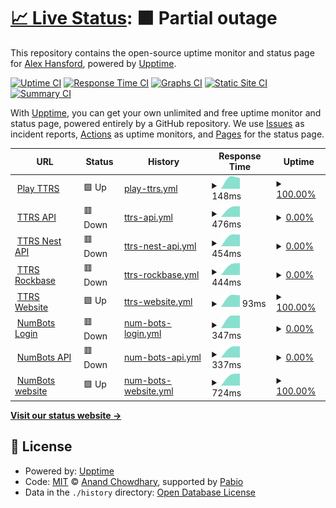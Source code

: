 # [📈 Live Status](https://upptime-test.alexhansford.com): <!--live status--> **🟧 Partial outage**

This repository contains the open-source uptime monitor and status page for [Alex Hansford](http://alexhansford.com), powered by [Upptime](https://github.com/upptime/upptime).

[![Uptime CI](https://github.com/alexhansford/status-upptime/workflows/Uptime%20CI/badge.svg)](https://github.com/alexhansford/status-upptime/actions?query=workflow%3A%22Uptime+CI%22)
[![Response Time CI](https://github.com/alexhansford/status-upptime/workflows/Response%20Time%20CI/badge.svg)](https://github.com/alexhansford/status-upptime/actions?query=workflow%3A%22Response+Time+CI%22)
[![Graphs CI](https://github.com/alexhansford/status-upptime/workflows/Graphs%20CI/badge.svg)](https://github.com/alexhansford/status-upptime/actions?query=workflow%3A%22Graphs+CI%22)
[![Static Site CI](https://github.com/alexhansford/status-upptime/workflows/Static%20Site%20CI/badge.svg)](https://github.com/alexhansford/status-upptime/actions?query=workflow%3A%22Static+Site+CI%22)
[![Summary CI](https://github.com/alexhansford/status-upptime/workflows/Summary%20CI/badge.svg)](https://github.com/alexhansford/status-upptime/actions?query=workflow%3A%22Summary+CI%22)

With [Upptime](https://upptime.js.org), you can get your own unlimited and free uptime monitor and status page, powered entirely by a GitHub repository. We use [Issues](https://github.com/alexhansford/status-upptime/issues) as incident reports, [Actions](https://github.com/alexhansford/status-upptime/actions) as uptime monitors, and [Pages](https://upptime-test.alexhansford.com) for the status page.

<!--start: status pages-->
<!-- This summary is generated by Upptime (https://github.com/upptime/upptime) -->
<!-- Do not edit this manually, your changes will be overwritten -->
<!-- prettier-ignore -->
| URL | Status | History | Response Time | Uptime |
| --- | ------ | ------- | ------------- | ------ |
| <img alt="" src="https://icons.duckduckgo.com/ip3/play.ttrockstars.com.ico" height="13"> [Play TTRS](https://play.ttrockstars.com) | 🟩 Up | [play-ttrs.yml](https://github.com/alexhansford/status-thehansfords/commits/HEAD/history/play-ttrs.yml) | <details><summary><img alt="Response time graph" src="./graphs/play-ttrs/response-time-week.png" height="20"> 148ms</summary><br><a href="https://upptime-test.alexhansford.com/history/play-ttrs"><img alt="Response time 148" src="https://img.shields.io/endpoint?url=https%3A%2F%2Fraw.githubusercontent.com%2Falexhansford%2Fstatus-thehansfords%2FHEAD%2Fapi%2Fplay-ttrs%2Fresponse-time.json"></a><br><a href="https://upptime-test.alexhansford.com/history/play-ttrs"><img alt="24-hour response time 148" src="https://img.shields.io/endpoint?url=https%3A%2F%2Fraw.githubusercontent.com%2Falexhansford%2Fstatus-thehansfords%2FHEAD%2Fapi%2Fplay-ttrs%2Fresponse-time-day.json"></a><br><a href="https://upptime-test.alexhansford.com/history/play-ttrs"><img alt="7-day response time 148" src="https://img.shields.io/endpoint?url=https%3A%2F%2Fraw.githubusercontent.com%2Falexhansford%2Fstatus-thehansfords%2FHEAD%2Fapi%2Fplay-ttrs%2Fresponse-time-week.json"></a><br><a href="https://upptime-test.alexhansford.com/history/play-ttrs"><img alt="30-day response time 148" src="https://img.shields.io/endpoint?url=https%3A%2F%2Fraw.githubusercontent.com%2Falexhansford%2Fstatus-thehansfords%2FHEAD%2Fapi%2Fplay-ttrs%2Fresponse-time-month.json"></a><br><a href="https://upptime-test.alexhansford.com/history/play-ttrs"><img alt="1-year response time 148" src="https://img.shields.io/endpoint?url=https%3A%2F%2Fraw.githubusercontent.com%2Falexhansford%2Fstatus-thehansfords%2FHEAD%2Fapi%2Fplay-ttrs%2Fresponse-time-year.json"></a></details> | <details><summary><a href="https://upptime-test.alexhansford.com/history/play-ttrs">100.00%</a></summary><a href="https://upptime-test.alexhansford.com/history/play-ttrs"><img alt="All-time uptime 100.00%" src="https://img.shields.io/endpoint?url=https%3A%2F%2Fraw.githubusercontent.com%2Falexhansford%2Fstatus-thehansfords%2FHEAD%2Fapi%2Fplay-ttrs%2Fuptime.json"></a><br><a href="https://upptime-test.alexhansford.com/history/play-ttrs"><img alt="24-hour uptime 100.00%" src="https://img.shields.io/endpoint?url=https%3A%2F%2Fraw.githubusercontent.com%2Falexhansford%2Fstatus-thehansfords%2FHEAD%2Fapi%2Fplay-ttrs%2Fuptime-day.json"></a><br><a href="https://upptime-test.alexhansford.com/history/play-ttrs"><img alt="7-day uptime 100.00%" src="https://img.shields.io/endpoint?url=https%3A%2F%2Fraw.githubusercontent.com%2Falexhansford%2Fstatus-thehansfords%2FHEAD%2Fapi%2Fplay-ttrs%2Fuptime-week.json"></a><br><a href="https://upptime-test.alexhansford.com/history/play-ttrs"><img alt="30-day uptime 100.00%" src="https://img.shields.io/endpoint?url=https%3A%2F%2Fraw.githubusercontent.com%2Falexhansford%2Fstatus-thehansfords%2FHEAD%2Fapi%2Fplay-ttrs%2Fuptime-month.json"></a><br><a href="https://upptime-test.alexhansford.com/history/play-ttrs"><img alt="1-year uptime 100.00%" src="https://img.shields.io/endpoint?url=https%3A%2F%2Fraw.githubusercontent.com%2Falexhansford%2Fstatus-thehansfords%2FHEAD%2Fapi%2Fplay-ttrs%2Fuptime-year.json"></a></details>
| <img alt="" src="https://icons.duckduckgo.com/ip3/mcpugs.ttrockstars.com.ico" height="13"> [TTRS API](https://mcpugs.ttrockstars.com) | 🟥 Down | [ttrs-api.yml](https://github.com/alexhansford/status-thehansfords/commits/HEAD/history/ttrs-api.yml) | <details><summary><img alt="Response time graph" src="./graphs/ttrs-api/response-time-week.png" height="20"> 476ms</summary><br><a href="https://upptime-test.alexhansford.com/history/ttrs-api"><img alt="Response time 476" src="https://img.shields.io/endpoint?url=https%3A%2F%2Fraw.githubusercontent.com%2Falexhansford%2Fstatus-thehansfords%2FHEAD%2Fapi%2Fttrs-api%2Fresponse-time.json"></a><br><a href="https://upptime-test.alexhansford.com/history/ttrs-api"><img alt="24-hour response time 476" src="https://img.shields.io/endpoint?url=https%3A%2F%2Fraw.githubusercontent.com%2Falexhansford%2Fstatus-thehansfords%2FHEAD%2Fapi%2Fttrs-api%2Fresponse-time-day.json"></a><br><a href="https://upptime-test.alexhansford.com/history/ttrs-api"><img alt="7-day response time 476" src="https://img.shields.io/endpoint?url=https%3A%2F%2Fraw.githubusercontent.com%2Falexhansford%2Fstatus-thehansfords%2FHEAD%2Fapi%2Fttrs-api%2Fresponse-time-week.json"></a><br><a href="https://upptime-test.alexhansford.com/history/ttrs-api"><img alt="30-day response time 476" src="https://img.shields.io/endpoint?url=https%3A%2F%2Fraw.githubusercontent.com%2Falexhansford%2Fstatus-thehansfords%2FHEAD%2Fapi%2Fttrs-api%2Fresponse-time-month.json"></a><br><a href="https://upptime-test.alexhansford.com/history/ttrs-api"><img alt="1-year response time 476" src="https://img.shields.io/endpoint?url=https%3A%2F%2Fraw.githubusercontent.com%2Falexhansford%2Fstatus-thehansfords%2FHEAD%2Fapi%2Fttrs-api%2Fresponse-time-year.json"></a></details> | <details><summary><a href="https://upptime-test.alexhansford.com/history/ttrs-api">0.00%</a></summary><a href="https://upptime-test.alexhansford.com/history/ttrs-api"><img alt="All-time uptime 0.00%" src="https://img.shields.io/endpoint?url=https%3A%2F%2Fraw.githubusercontent.com%2Falexhansford%2Fstatus-thehansfords%2FHEAD%2Fapi%2Fttrs-api%2Fuptime.json"></a><br><a href="https://upptime-test.alexhansford.com/history/ttrs-api"><img alt="24-hour uptime 0.00%" src="https://img.shields.io/endpoint?url=https%3A%2F%2Fraw.githubusercontent.com%2Falexhansford%2Fstatus-thehansfords%2FHEAD%2Fapi%2Fttrs-api%2Fuptime-day.json"></a><br><a href="https://upptime-test.alexhansford.com/history/ttrs-api"><img alt="7-day uptime 0.00%" src="https://img.shields.io/endpoint?url=https%3A%2F%2Fraw.githubusercontent.com%2Falexhansford%2Fstatus-thehansfords%2FHEAD%2Fapi%2Fttrs-api%2Fuptime-week.json"></a><br><a href="https://upptime-test.alexhansford.com/history/ttrs-api"><img alt="30-day uptime 0.00%" src="https://img.shields.io/endpoint?url=https%3A%2F%2Fraw.githubusercontent.com%2Falexhansford%2Fstatus-thehansfords%2FHEAD%2Fapi%2Fttrs-api%2Fuptime-month.json"></a><br><a href="https://upptime-test.alexhansford.com/history/ttrs-api"><img alt="1-year uptime 0.00%" src="https://img.shields.io/endpoint?url=https%3A%2F%2Fraw.githubusercontent.com%2Falexhansford%2Fstatus-thehansfords%2FHEAD%2Fapi%2Fttrs-api%2Fuptime-year.json"></a></details>
| <img alt="" src="https://icons.duckduckgo.com/ip3/nest.ttrockstars.com.ico" height="13"> [TTRS Nest API](https://nest.ttrockstars.com) | 🟥 Down | [ttrs-nest-api.yml](https://github.com/alexhansford/status-thehansfords/commits/HEAD/history/ttrs-nest-api.yml) | <details><summary><img alt="Response time graph" src="./graphs/ttrs-nest-api/response-time-week.png" height="20"> 454ms</summary><br><a href="https://upptime-test.alexhansford.com/history/ttrs-nest-api"><img alt="Response time 454" src="https://img.shields.io/endpoint?url=https%3A%2F%2Fraw.githubusercontent.com%2Falexhansford%2Fstatus-thehansfords%2FHEAD%2Fapi%2Fttrs-nest-api%2Fresponse-time.json"></a><br><a href="https://upptime-test.alexhansford.com/history/ttrs-nest-api"><img alt="24-hour response time 454" src="https://img.shields.io/endpoint?url=https%3A%2F%2Fraw.githubusercontent.com%2Falexhansford%2Fstatus-thehansfords%2FHEAD%2Fapi%2Fttrs-nest-api%2Fresponse-time-day.json"></a><br><a href="https://upptime-test.alexhansford.com/history/ttrs-nest-api"><img alt="7-day response time 454" src="https://img.shields.io/endpoint?url=https%3A%2F%2Fraw.githubusercontent.com%2Falexhansford%2Fstatus-thehansfords%2FHEAD%2Fapi%2Fttrs-nest-api%2Fresponse-time-week.json"></a><br><a href="https://upptime-test.alexhansford.com/history/ttrs-nest-api"><img alt="30-day response time 454" src="https://img.shields.io/endpoint?url=https%3A%2F%2Fraw.githubusercontent.com%2Falexhansford%2Fstatus-thehansfords%2FHEAD%2Fapi%2Fttrs-nest-api%2Fresponse-time-month.json"></a><br><a href="https://upptime-test.alexhansford.com/history/ttrs-nest-api"><img alt="1-year response time 454" src="https://img.shields.io/endpoint?url=https%3A%2F%2Fraw.githubusercontent.com%2Falexhansford%2Fstatus-thehansfords%2FHEAD%2Fapi%2Fttrs-nest-api%2Fresponse-time-year.json"></a></details> | <details><summary><a href="https://upptime-test.alexhansford.com/history/ttrs-nest-api">0.00%</a></summary><a href="https://upptime-test.alexhansford.com/history/ttrs-nest-api"><img alt="All-time uptime 0.00%" src="https://img.shields.io/endpoint?url=https%3A%2F%2Fraw.githubusercontent.com%2Falexhansford%2Fstatus-thehansfords%2FHEAD%2Fapi%2Fttrs-nest-api%2Fuptime.json"></a><br><a href="https://upptime-test.alexhansford.com/history/ttrs-nest-api"><img alt="24-hour uptime 0.00%" src="https://img.shields.io/endpoint?url=https%3A%2F%2Fraw.githubusercontent.com%2Falexhansford%2Fstatus-thehansfords%2FHEAD%2Fapi%2Fttrs-nest-api%2Fuptime-day.json"></a><br><a href="https://upptime-test.alexhansford.com/history/ttrs-nest-api"><img alt="7-day uptime 0.00%" src="https://img.shields.io/endpoint?url=https%3A%2F%2Fraw.githubusercontent.com%2Falexhansford%2Fstatus-thehansfords%2FHEAD%2Fapi%2Fttrs-nest-api%2Fuptime-week.json"></a><br><a href="https://upptime-test.alexhansford.com/history/ttrs-nest-api"><img alt="30-day uptime 0.00%" src="https://img.shields.io/endpoint?url=https%3A%2F%2Fraw.githubusercontent.com%2Falexhansford%2Fstatus-thehansfords%2FHEAD%2Fapi%2Fttrs-nest-api%2Fuptime-month.json"></a><br><a href="https://upptime-test.alexhansford.com/history/ttrs-nest-api"><img alt="1-year uptime 0.00%" src="https://img.shields.io/endpoint?url=https%3A%2F%2Fraw.githubusercontent.com%2Falexhansford%2Fstatus-thehansfords%2FHEAD%2Fapi%2Fttrs-nest-api%2Fuptime-year.json"></a></details>
| <img alt="" src="https://icons.duckduckgo.com/ip3/rockbase.ttrockstars.com.ico" height="13"> [TTRS Rockbase](https://rockbase.ttrockstars.com) | 🟥 Down | [ttrs-rockbase.yml](https://github.com/alexhansford/status-thehansfords/commits/HEAD/history/ttrs-rockbase.yml) | <details><summary><img alt="Response time graph" src="./graphs/ttrs-rockbase/response-time-week.png" height="20"> 444ms</summary><br><a href="https://upptime-test.alexhansford.com/history/ttrs-rockbase"><img alt="Response time 444" src="https://img.shields.io/endpoint?url=https%3A%2F%2Fraw.githubusercontent.com%2Falexhansford%2Fstatus-thehansfords%2FHEAD%2Fapi%2Fttrs-rockbase%2Fresponse-time.json"></a><br><a href="https://upptime-test.alexhansford.com/history/ttrs-rockbase"><img alt="24-hour response time 444" src="https://img.shields.io/endpoint?url=https%3A%2F%2Fraw.githubusercontent.com%2Falexhansford%2Fstatus-thehansfords%2FHEAD%2Fapi%2Fttrs-rockbase%2Fresponse-time-day.json"></a><br><a href="https://upptime-test.alexhansford.com/history/ttrs-rockbase"><img alt="7-day response time 444" src="https://img.shields.io/endpoint?url=https%3A%2F%2Fraw.githubusercontent.com%2Falexhansford%2Fstatus-thehansfords%2FHEAD%2Fapi%2Fttrs-rockbase%2Fresponse-time-week.json"></a><br><a href="https://upptime-test.alexhansford.com/history/ttrs-rockbase"><img alt="30-day response time 444" src="https://img.shields.io/endpoint?url=https%3A%2F%2Fraw.githubusercontent.com%2Falexhansford%2Fstatus-thehansfords%2FHEAD%2Fapi%2Fttrs-rockbase%2Fresponse-time-month.json"></a><br><a href="https://upptime-test.alexhansford.com/history/ttrs-rockbase"><img alt="1-year response time 444" src="https://img.shields.io/endpoint?url=https%3A%2F%2Fraw.githubusercontent.com%2Falexhansford%2Fstatus-thehansfords%2FHEAD%2Fapi%2Fttrs-rockbase%2Fresponse-time-year.json"></a></details> | <details><summary><a href="https://upptime-test.alexhansford.com/history/ttrs-rockbase">0.00%</a></summary><a href="https://upptime-test.alexhansford.com/history/ttrs-rockbase"><img alt="All-time uptime 0.00%" src="https://img.shields.io/endpoint?url=https%3A%2F%2Fraw.githubusercontent.com%2Falexhansford%2Fstatus-thehansfords%2FHEAD%2Fapi%2Fttrs-rockbase%2Fuptime.json"></a><br><a href="https://upptime-test.alexhansford.com/history/ttrs-rockbase"><img alt="24-hour uptime 0.00%" src="https://img.shields.io/endpoint?url=https%3A%2F%2Fraw.githubusercontent.com%2Falexhansford%2Fstatus-thehansfords%2FHEAD%2Fapi%2Fttrs-rockbase%2Fuptime-day.json"></a><br><a href="https://upptime-test.alexhansford.com/history/ttrs-rockbase"><img alt="7-day uptime 0.00%" src="https://img.shields.io/endpoint?url=https%3A%2F%2Fraw.githubusercontent.com%2Falexhansford%2Fstatus-thehansfords%2FHEAD%2Fapi%2Fttrs-rockbase%2Fuptime-week.json"></a><br><a href="https://upptime-test.alexhansford.com/history/ttrs-rockbase"><img alt="30-day uptime 0.00%" src="https://img.shields.io/endpoint?url=https%3A%2F%2Fraw.githubusercontent.com%2Falexhansford%2Fstatus-thehansfords%2FHEAD%2Fapi%2Fttrs-rockbase%2Fuptime-month.json"></a><br><a href="https://upptime-test.alexhansford.com/history/ttrs-rockbase"><img alt="1-year uptime 0.00%" src="https://img.shields.io/endpoint?url=https%3A%2F%2Fraw.githubusercontent.com%2Falexhansford%2Fstatus-thehansfords%2FHEAD%2Fapi%2Fttrs-rockbase%2Fuptime-year.json"></a></details>
| <img alt="" src="https://icons.duckduckgo.com/ip3/ttrockstars.com.ico" height="13"> [TTRS Website](https://ttrockstars.com) | 🟩 Up | [ttrs-website.yml](https://github.com/alexhansford/status-thehansfords/commits/HEAD/history/ttrs-website.yml) | <details><summary><img alt="Response time graph" src="./graphs/ttrs-website/response-time-week.png" height="20"> 93ms</summary><br><a href="https://upptime-test.alexhansford.com/history/ttrs-website"><img alt="Response time 93" src="https://img.shields.io/endpoint?url=https%3A%2F%2Fraw.githubusercontent.com%2Falexhansford%2Fstatus-thehansfords%2FHEAD%2Fapi%2Fttrs-website%2Fresponse-time.json"></a><br><a href="https://upptime-test.alexhansford.com/history/ttrs-website"><img alt="24-hour response time 93" src="https://img.shields.io/endpoint?url=https%3A%2F%2Fraw.githubusercontent.com%2Falexhansford%2Fstatus-thehansfords%2FHEAD%2Fapi%2Fttrs-website%2Fresponse-time-day.json"></a><br><a href="https://upptime-test.alexhansford.com/history/ttrs-website"><img alt="7-day response time 93" src="https://img.shields.io/endpoint?url=https%3A%2F%2Fraw.githubusercontent.com%2Falexhansford%2Fstatus-thehansfords%2FHEAD%2Fapi%2Fttrs-website%2Fresponse-time-week.json"></a><br><a href="https://upptime-test.alexhansford.com/history/ttrs-website"><img alt="30-day response time 93" src="https://img.shields.io/endpoint?url=https%3A%2F%2Fraw.githubusercontent.com%2Falexhansford%2Fstatus-thehansfords%2FHEAD%2Fapi%2Fttrs-website%2Fresponse-time-month.json"></a><br><a href="https://upptime-test.alexhansford.com/history/ttrs-website"><img alt="1-year response time 93" src="https://img.shields.io/endpoint?url=https%3A%2F%2Fraw.githubusercontent.com%2Falexhansford%2Fstatus-thehansfords%2FHEAD%2Fapi%2Fttrs-website%2Fresponse-time-year.json"></a></details> | <details><summary><a href="https://upptime-test.alexhansford.com/history/ttrs-website">100.00%</a></summary><a href="https://upptime-test.alexhansford.com/history/ttrs-website"><img alt="All-time uptime 100.00%" src="https://img.shields.io/endpoint?url=https%3A%2F%2Fraw.githubusercontent.com%2Falexhansford%2Fstatus-thehansfords%2FHEAD%2Fapi%2Fttrs-website%2Fuptime.json"></a><br><a href="https://upptime-test.alexhansford.com/history/ttrs-website"><img alt="24-hour uptime 100.00%" src="https://img.shields.io/endpoint?url=https%3A%2F%2Fraw.githubusercontent.com%2Falexhansford%2Fstatus-thehansfords%2FHEAD%2Fapi%2Fttrs-website%2Fuptime-day.json"></a><br><a href="https://upptime-test.alexhansford.com/history/ttrs-website"><img alt="7-day uptime 100.00%" src="https://img.shields.io/endpoint?url=https%3A%2F%2Fraw.githubusercontent.com%2Falexhansford%2Fstatus-thehansfords%2FHEAD%2Fapi%2Fttrs-website%2Fuptime-week.json"></a><br><a href="https://upptime-test.alexhansford.com/history/ttrs-website"><img alt="30-day uptime 100.00%" src="https://img.shields.io/endpoint?url=https%3A%2F%2Fraw.githubusercontent.com%2Falexhansford%2Fstatus-thehansfords%2FHEAD%2Fapi%2Fttrs-website%2Fuptime-month.json"></a><br><a href="https://upptime-test.alexhansford.com/history/ttrs-website"><img alt="1-year uptime 100.00%" src="https://img.shields.io/endpoint?url=https%3A%2F%2Fraw.githubusercontent.com%2Falexhansford%2Fstatus-thehansfords%2FHEAD%2Fapi%2Fttrs-website%2Fuptime-year.json"></a></details>
| <img alt="" src="https://icons.duckduckgo.com/ip3/auth.numbots.com.ico" height="13"> [NumBots Login](https://auth.numbots.com/api) | 🟥 Down | [num-bots-login.yml](https://github.com/alexhansford/status-thehansfords/commits/HEAD/history/num-bots-login.yml) | <details><summary><img alt="Response time graph" src="./graphs/num-bots-login/response-time-week.png" height="20"> 347ms</summary><br><a href="https://upptime-test.alexhansford.com/history/num-bots-login"><img alt="Response time 347" src="https://img.shields.io/endpoint?url=https%3A%2F%2Fraw.githubusercontent.com%2Falexhansford%2Fstatus-thehansfords%2FHEAD%2Fapi%2Fnum-bots-login%2Fresponse-time.json"></a><br><a href="https://upptime-test.alexhansford.com/history/num-bots-login"><img alt="24-hour response time 347" src="https://img.shields.io/endpoint?url=https%3A%2F%2Fraw.githubusercontent.com%2Falexhansford%2Fstatus-thehansfords%2FHEAD%2Fapi%2Fnum-bots-login%2Fresponse-time-day.json"></a><br><a href="https://upptime-test.alexhansford.com/history/num-bots-login"><img alt="7-day response time 347" src="https://img.shields.io/endpoint?url=https%3A%2F%2Fraw.githubusercontent.com%2Falexhansford%2Fstatus-thehansfords%2FHEAD%2Fapi%2Fnum-bots-login%2Fresponse-time-week.json"></a><br><a href="https://upptime-test.alexhansford.com/history/num-bots-login"><img alt="30-day response time 347" src="https://img.shields.io/endpoint?url=https%3A%2F%2Fraw.githubusercontent.com%2Falexhansford%2Fstatus-thehansfords%2FHEAD%2Fapi%2Fnum-bots-login%2Fresponse-time-month.json"></a><br><a href="https://upptime-test.alexhansford.com/history/num-bots-login"><img alt="1-year response time 347" src="https://img.shields.io/endpoint?url=https%3A%2F%2Fraw.githubusercontent.com%2Falexhansford%2Fstatus-thehansfords%2FHEAD%2Fapi%2Fnum-bots-login%2Fresponse-time-year.json"></a></details> | <details><summary><a href="https://upptime-test.alexhansford.com/history/num-bots-login">0.00%</a></summary><a href="https://upptime-test.alexhansford.com/history/num-bots-login"><img alt="All-time uptime 0.00%" src="https://img.shields.io/endpoint?url=https%3A%2F%2Fraw.githubusercontent.com%2Falexhansford%2Fstatus-thehansfords%2FHEAD%2Fapi%2Fnum-bots-login%2Fuptime.json"></a><br><a href="https://upptime-test.alexhansford.com/history/num-bots-login"><img alt="24-hour uptime 0.00%" src="https://img.shields.io/endpoint?url=https%3A%2F%2Fraw.githubusercontent.com%2Falexhansford%2Fstatus-thehansfords%2FHEAD%2Fapi%2Fnum-bots-login%2Fuptime-day.json"></a><br><a href="https://upptime-test.alexhansford.com/history/num-bots-login"><img alt="7-day uptime 0.00%" src="https://img.shields.io/endpoint?url=https%3A%2F%2Fraw.githubusercontent.com%2Falexhansford%2Fstatus-thehansfords%2FHEAD%2Fapi%2Fnum-bots-login%2Fuptime-week.json"></a><br><a href="https://upptime-test.alexhansford.com/history/num-bots-login"><img alt="30-day uptime 0.00%" src="https://img.shields.io/endpoint?url=https%3A%2F%2Fraw.githubusercontent.com%2Falexhansford%2Fstatus-thehansfords%2FHEAD%2Fapi%2Fnum-bots-login%2Fuptime-month.json"></a><br><a href="https://upptime-test.alexhansford.com/history/num-bots-login"><img alt="1-year uptime 0.00%" src="https://img.shields.io/endpoint?url=https%3A%2F%2Fraw.githubusercontent.com%2Falexhansford%2Fstatus-thehansfords%2FHEAD%2Fapi%2Fnum-bots-login%2Fuptime-year.json"></a></details>
| <img alt="" src="https://icons.duckduckgo.com/ip3/stats.numbots.com.ico" height="13"> [NumBots API](https://stats.numbots.com/api) | 🟥 Down | [num-bots-api.yml](https://github.com/alexhansford/status-thehansfords/commits/HEAD/history/num-bots-api.yml) | <details><summary><img alt="Response time graph" src="./graphs/num-bots-api/response-time-week.png" height="20"> 337ms</summary><br><a href="https://upptime-test.alexhansford.com/history/num-bots-api"><img alt="Response time 337" src="https://img.shields.io/endpoint?url=https%3A%2F%2Fraw.githubusercontent.com%2Falexhansford%2Fstatus-thehansfords%2FHEAD%2Fapi%2Fnum-bots-api%2Fresponse-time.json"></a><br><a href="https://upptime-test.alexhansford.com/history/num-bots-api"><img alt="24-hour response time 337" src="https://img.shields.io/endpoint?url=https%3A%2F%2Fraw.githubusercontent.com%2Falexhansford%2Fstatus-thehansfords%2FHEAD%2Fapi%2Fnum-bots-api%2Fresponse-time-day.json"></a><br><a href="https://upptime-test.alexhansford.com/history/num-bots-api"><img alt="7-day response time 337" src="https://img.shields.io/endpoint?url=https%3A%2F%2Fraw.githubusercontent.com%2Falexhansford%2Fstatus-thehansfords%2FHEAD%2Fapi%2Fnum-bots-api%2Fresponse-time-week.json"></a><br><a href="https://upptime-test.alexhansford.com/history/num-bots-api"><img alt="30-day response time 337" src="https://img.shields.io/endpoint?url=https%3A%2F%2Fraw.githubusercontent.com%2Falexhansford%2Fstatus-thehansfords%2FHEAD%2Fapi%2Fnum-bots-api%2Fresponse-time-month.json"></a><br><a href="https://upptime-test.alexhansford.com/history/num-bots-api"><img alt="1-year response time 337" src="https://img.shields.io/endpoint?url=https%3A%2F%2Fraw.githubusercontent.com%2Falexhansford%2Fstatus-thehansfords%2FHEAD%2Fapi%2Fnum-bots-api%2Fresponse-time-year.json"></a></details> | <details><summary><a href="https://upptime-test.alexhansford.com/history/num-bots-api">0.00%</a></summary><a href="https://upptime-test.alexhansford.com/history/num-bots-api"><img alt="All-time uptime 0.00%" src="https://img.shields.io/endpoint?url=https%3A%2F%2Fraw.githubusercontent.com%2Falexhansford%2Fstatus-thehansfords%2FHEAD%2Fapi%2Fnum-bots-api%2Fuptime.json"></a><br><a href="https://upptime-test.alexhansford.com/history/num-bots-api"><img alt="24-hour uptime 0.00%" src="https://img.shields.io/endpoint?url=https%3A%2F%2Fraw.githubusercontent.com%2Falexhansford%2Fstatus-thehansfords%2FHEAD%2Fapi%2Fnum-bots-api%2Fuptime-day.json"></a><br><a href="https://upptime-test.alexhansford.com/history/num-bots-api"><img alt="7-day uptime 0.00%" src="https://img.shields.io/endpoint?url=https%3A%2F%2Fraw.githubusercontent.com%2Falexhansford%2Fstatus-thehansfords%2FHEAD%2Fapi%2Fnum-bots-api%2Fuptime-week.json"></a><br><a href="https://upptime-test.alexhansford.com/history/num-bots-api"><img alt="30-day uptime 0.00%" src="https://img.shields.io/endpoint?url=https%3A%2F%2Fraw.githubusercontent.com%2Falexhansford%2Fstatus-thehansfords%2FHEAD%2Fapi%2Fnum-bots-api%2Fuptime-month.json"></a><br><a href="https://upptime-test.alexhansford.com/history/num-bots-api"><img alt="1-year uptime 0.00%" src="https://img.shields.io/endpoint?url=https%3A%2F%2Fraw.githubusercontent.com%2Falexhansford%2Fstatus-thehansfords%2FHEAD%2Fapi%2Fnum-bots-api%2Fuptime-year.json"></a></details>
| <img alt="" src="https://icons.duckduckgo.com/ip3/numbots.com.ico" height="13"> [NumBots website](https://numbots.com) | 🟩 Up | [num-bots-website.yml](https://github.com/alexhansford/status-thehansfords/commits/HEAD/history/num-bots-website.yml) | <details><summary><img alt="Response time graph" src="./graphs/num-bots-website/response-time-week.png" height="20"> 724ms</summary><br><a href="https://upptime-test.alexhansford.com/history/num-bots-website"><img alt="Response time 724" src="https://img.shields.io/endpoint?url=https%3A%2F%2Fraw.githubusercontent.com%2Falexhansford%2Fstatus-thehansfords%2FHEAD%2Fapi%2Fnum-bots-website%2Fresponse-time.json"></a><br><a href="https://upptime-test.alexhansford.com/history/num-bots-website"><img alt="24-hour response time 724" src="https://img.shields.io/endpoint?url=https%3A%2F%2Fraw.githubusercontent.com%2Falexhansford%2Fstatus-thehansfords%2FHEAD%2Fapi%2Fnum-bots-website%2Fresponse-time-day.json"></a><br><a href="https://upptime-test.alexhansford.com/history/num-bots-website"><img alt="7-day response time 724" src="https://img.shields.io/endpoint?url=https%3A%2F%2Fraw.githubusercontent.com%2Falexhansford%2Fstatus-thehansfords%2FHEAD%2Fapi%2Fnum-bots-website%2Fresponse-time-week.json"></a><br><a href="https://upptime-test.alexhansford.com/history/num-bots-website"><img alt="30-day response time 724" src="https://img.shields.io/endpoint?url=https%3A%2F%2Fraw.githubusercontent.com%2Falexhansford%2Fstatus-thehansfords%2FHEAD%2Fapi%2Fnum-bots-website%2Fresponse-time-month.json"></a><br><a href="https://upptime-test.alexhansford.com/history/num-bots-website"><img alt="1-year response time 724" src="https://img.shields.io/endpoint?url=https%3A%2F%2Fraw.githubusercontent.com%2Falexhansford%2Fstatus-thehansfords%2FHEAD%2Fapi%2Fnum-bots-website%2Fresponse-time-year.json"></a></details> | <details><summary><a href="https://upptime-test.alexhansford.com/history/num-bots-website">100.00%</a></summary><a href="https://upptime-test.alexhansford.com/history/num-bots-website"><img alt="All-time uptime 100.00%" src="https://img.shields.io/endpoint?url=https%3A%2F%2Fraw.githubusercontent.com%2Falexhansford%2Fstatus-thehansfords%2FHEAD%2Fapi%2Fnum-bots-website%2Fuptime.json"></a><br><a href="https://upptime-test.alexhansford.com/history/num-bots-website"><img alt="24-hour uptime 100.00%" src="https://img.shields.io/endpoint?url=https%3A%2F%2Fraw.githubusercontent.com%2Falexhansford%2Fstatus-thehansfords%2FHEAD%2Fapi%2Fnum-bots-website%2Fuptime-day.json"></a><br><a href="https://upptime-test.alexhansford.com/history/num-bots-website"><img alt="7-day uptime 100.00%" src="https://img.shields.io/endpoint?url=https%3A%2F%2Fraw.githubusercontent.com%2Falexhansford%2Fstatus-thehansfords%2FHEAD%2Fapi%2Fnum-bots-website%2Fuptime-week.json"></a><br><a href="https://upptime-test.alexhansford.com/history/num-bots-website"><img alt="30-day uptime 100.00%" src="https://img.shields.io/endpoint?url=https%3A%2F%2Fraw.githubusercontent.com%2Falexhansford%2Fstatus-thehansfords%2FHEAD%2Fapi%2Fnum-bots-website%2Fuptime-month.json"></a><br><a href="https://upptime-test.alexhansford.com/history/num-bots-website"><img alt="1-year uptime 100.00%" src="https://img.shields.io/endpoint?url=https%3A%2F%2Fraw.githubusercontent.com%2Falexhansford%2Fstatus-thehansfords%2FHEAD%2Fapi%2Fnum-bots-website%2Fuptime-year.json"></a></details>

<!--end: status pages-->

[**Visit our status website →**](https://upptime-test.alexhansford.com)

## 📄 License

- Powered by: [Upptime](https://github.com/upptime/upptime)
- Code: [MIT](./LICENSE) © [Anand Chowdhary](https://anandchowdhary.com), supported by [Pabio](https://pabio.com)
- Data in the `./history` directory: [Open Database License](https://opendatacommons.org/licenses/odbl/1-0/)
